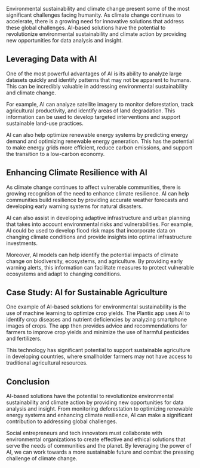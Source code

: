 
Environmental sustainability and climate change present some of the most significant challenges facing humanity. As climate change continues to accelerate, there is a growing need for innovative solutions that address these global challenges. AI-based solutions have the potential to revolutionize environmental sustainability and climate action by providing new opportunities for data analysis and insight.

Leveraging Data with AI
-----------------------

One of the most powerful advantages of AI is its ability to analyze large datasets quickly and identify patterns that may not be apparent to humans. This can be incredibly valuable in addressing environmental sustainability and climate change.

For example, AI can analyze satellite imagery to monitor deforestation, track agricultural productivity, and identify areas of land degradation. This information can be used to develop targeted interventions and support sustainable land-use practices.

AI can also help optimize renewable energy systems by predicting energy demand and optimizing renewable energy generation. This has the potential to make energy grids more efficient, reduce carbon emissions, and support the transition to a low-carbon economy.

Enhancing Climate Resilience with AI
------------------------------------

As climate change continues to affect vulnerable communities, there is growing recognition of the need to enhance climate resilience. AI can help communities build resilience by providing accurate weather forecasts and developing early warning systems for natural disasters.

AI can also assist in developing adaptive infrastructure and urban planning that takes into account environmental risks and vulnerabilities. For example, AI could be used to develop flood risk maps that incorporate data on changing climate conditions and provide insights into optimal infrastructure investments.

Moreover, AI models can help identify the potential impacts of climate change on biodiversity, ecosystems, and agriculture. By providing early warning alerts, this information can facilitate measures to protect vulnerable ecosystems and adapt to changing conditions.

Case Study: AI for Sustainable Agriculture
------------------------------------------

One example of AI-based solutions for environmental sustainability is the use of machine learning to optimize crop yields. The Plantix app uses AI to identify crop diseases and nutrient deficiencies by analyzing smartphone images of crops. The app then provides advice and recommendations for farmers to improve crop yields and minimize the use of harmful pesticides and fertilizers.

This technology has significant potential to support sustainable agriculture in developing countries, where smallholder farmers may not have access to traditional agricultural resources.

Conclusion
----------

AI-based solutions have the potential to revolutionize environmental sustainability and climate action by providing new opportunities for data analysis and insight. From monitoring deforestation to optimizing renewable energy systems and enhancing climate resilience, AI can make a significant contribution to addressing global challenges.

Social entrepreneurs and tech innovators must collaborate with environmental organizations to create effective and ethical solutions that serve the needs of communities and the planet. By leveraging the power of AI, we can work towards a more sustainable future and combat the pressing challenge of climate change.
